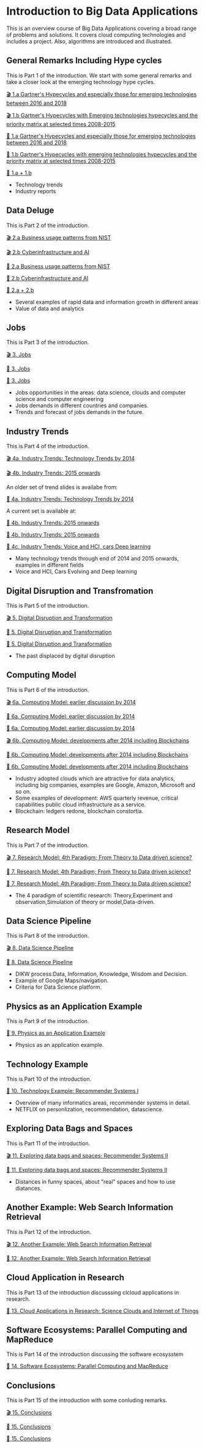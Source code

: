 # Introduction to Big Data Applications

This is an overview course of Big Data Applications covering a broad
range of problems and solutions. It covers cloud computing
technologies and includes a project. Also, algorithms are introduced
and illustrated.

## General Remarks Including Hype cycles

This is Part 1 of the introduction. We start with some general remarks and 
take a closer look at the emerging technology hype cycles. 

[:clapper: 1.a Gartner's Hypecycles and especially those for emerging technologies between 2016 and 2018](https://drive.google.com/file/d/1ITxfyu5tJReRM5KgEaPWgT3MrQiK6wD1)

[:clapper: 1.b Gartner's Hypecycles with Emerging technologies hypecycles and the priority matrix at selected times 2008-2015](https://drive.google.com/open?id=1uqkUXsVAd_Nwp6nuuWyTIUQxtZZvUK1J)

[:scroll: 1.a Gartner's Hypecycles and especially those for emerging technologies between 2016 and 2018](https://drive.google.com/open?id=1vHd10o92iOqxW0yD35DmTWB2XxrGoXF3)

[:scroll: 1.b Gartner's Hypecycles with emerging technologies hypecycles and the priority matrix at selected times 2008-2015](https://drive.google.com/open?id=18rzv00dUsFeVO6WdWASX6-dc6iVGBjUL)

[:pencil: 1.a + 1.b](https://drive.google.com/open?id=1vUxKfC4sQUcEZ7O6H8YCbKV5yDoboedH)


- Technology trends
- Industry reports

## Data Deluge

This is Part 2 of the introduction.

[:clapper: 2.a Business usage patterns from NIST](https://drive.google.com/open?id=1WMPvAsfESLy3X94SVZjfUlSUplJPYVXA)

[:clapper: 2.b Cyberinfrastructure and AI](https://drive.google.com/open?id=1NiyanWoXXPpNGilutPpFBLqFNE948taS)

[:scroll: 2.a Business usage patterns from NIST](https://drive.google.com/open?id=1NfWW9yBbqHlJWfrCTuRm_9oPICZtFmuL)

[:scroll: 2.b Cyberinfrastructure and AI](https://drive.google.com/open?id=1Qp-iQp2ejbFEOnVDPN7LoaqSGYcEdF1P)

[:pencil: 2.a + 2.b](https://drive.google.com/open?id=1CNZtR1yzNfJ3ezapZbEQl15dEcSPRO-M)


- Several examples of rapid data and information growth in different areas
- Value of data and analytics

## Jobs

This is Part 3 of the introduction.

[:clapper: 3. Jobs](https://drive.google.com/open?id=1tMKNKWa71HZSk9jLNw8jUws9-JlldqZ0)

[:scroll: 3. Jobs](https://drive.google.com/open?id=1XDookVsbusK5O-_cXMt8slZPuQY65_eB)

[:pencil: 3. Jobs](https://drive.google.com/open?id=1B4HioBXvUdj4A4LG7roCPd_KU-njzg6R)


- Jobs opportunities in the areas: data science, clouds and computer science and computer engineering
- Jobs demands in different countries and companies.
- Trends and forecast of jobs demands in the future.

## Industry Trends

This is Part 4 of the introduction.

[:clapper: 4a. Industry Trends: Technology Trends by 2014](https://drive.google.com/open?id=1XzLGhioe3jdtuQo1V7d_B3syH00tbHSH)

[:clapper: 4b. Industry Trends: 2015 onwards](https://drive.google.com/open?id=18AzztLK0OEgej1g9Gv0jMvMkHIj4REnM)


An older set of trend slides is availabe from:

[:pencil: 4a. Industry Trends: Technology Trends by 2014](https://drive.google.com/open?id=144EUUWDjB7KSf2F-lGx83DOxx45eZiVm)


A current set is available at:

[:scroll: 4b. Industry Trends: 2015 onwards](https://drive.google.com/open?id=19IzviYqq92YkvbuPnNoejbOeeLCGtfBi)

[:pencil: 4b. Industry Trends: 2015 onwards](https://drive.google.com/open?id=1UAYnU6Zy6yhliYk0JGJlf3FsNLUFxBP9)

[:pencil: 4c. Industry Trends: Voice and HCI, cars,Deep learning](https://drive.google.com/open?id=1ZAnywdhKqiGpaRtEdcwyEnFWaFt9Mc8u)


- Many technology trends through end of 2014 and 2015 onwards, examples in different fields
- Voice and HCI, Cars Evolving and Deep learning 

## Digital Disruption and Transfromation

This is Part 5 of the introduction.

[:clapper: 5. Digital Disruption and Transformation ](https://drive.google.com/open?id=1Wo0pf0H_kQNwau6hTO9MccFdx4zHhV-5)

[:scroll: 5. Digital Disruption and Transformation ](https://drive.google.com/open?id=1aNCfuUm40vuWdqiEjezWesz9SMI23qxZ)

[:pencil: 5. Digital Disruption and Transformation ](https://drive.google.com/open?id=1c20hiORYqhcxy1vllKswyCPunFN_njuv)


- The past displaced by digital disruption

## Computing Model

This is Part 6 of the introduction.

[:clapper: 6a. Computing Model: earlier discussion by 2014](https://drive.google.com/open?id=1Sqfo3sGOig7S7QVqGj3mP6uY8UwP1fVk)

[:scroll: 6a. Computing Model: earlier discussion by 2014](https://drive.google.com/open?id=1IB3slfjTH-ygTNbQHhBQGqDdT9fpdYYp)

[:pencil: 6a.  Computing Model: earlier discussion by 2014](https://drive.google.com/open?id=11FDYMV_ySAHQEY5YFlVrFzCoEUbnpWNr)

[:clapper: 6b.  Computing Model: developments after 2014 including Blockchains](https://drive.google.com/open?id=1M8wrsLawFnbyBhAAgWS_fulgzMSIAz3P)

[:scroll: 6b. Computing Model: developments after 2014 including Blockchains](https://drive.google.com/open?id=1SZ1a0ffVWaOmIF5YvXCARjJ-x4SX4JNb)

[:pencil: 6b. Computing Model: developments after 2014 including Blockchains](https://drive.google.com/open?id=1QRqdzfYmoPT6qkJYMe_zSlx_tKkpAF9G)


- Industry adopted clouds which are attractive for data analytics, including big companies, examples are Google, Amazon, Microsoft and so on.
- Some examples of development: AWS quarterly revenue, critical capabilities public cloud infrastructure as a service.
- Blockchain: ledgers redone, blockchain constortia.

## Research Model 

This is Part 7 of the introduction.

[:clapper: 7. Research Model: 4th Paradigm; From Theory to Data driven science?](https://drive.google.com/open?id=1eBS5tWafVDnGCUtRsTP2l1fFMITwjn1D)

[:scroll: 7. Research Model: 4th Paradigm; From Theory to Data driven science?](https://drive.google.com/open?id=1YBItIADnIZr1wLkYBWWtxsLgVg_9lgoO)

[:pencil: 7. Research Model: 4th Paradigm; From Theory to Data driven science?](https://drive.google.com/open?id=1NSZwndS7DrHgCuyef0KMHguNGfMawKiv)


- The 4 paradigm of scientific research: Theory,Experiment and observation,Simulation of theory or model,Data-driven.

## Data Science Pipeline 

This is Part 8 of the introduction.

[:clapper: 8. Data Science Pipeline](https://drive.google.com/open?id=1x9DzWBXlimMYgm7EKllNlgwqairTzN2a)

[:scroll: 8. Data Science Pipeline](https://drive.google.com/open?id=17rm2m1v-TaxXIYlR36gqKQqs13XumZNi)


- DIKW process:Data, Information, Knowledge, Wisdom and Decision.
- Example of Google Maps/navigation. 
- Criteria for Data Science platform.

## Physics as an Application Example 

This is Part 9 of the introduction.


[:scroll: 9. Physics as an Application Example](https://drive.google.com/open?id=1_qAn4LxVZ2i1k53uj47uvTKU-0T84a0O)


- Physics as an application example.

## Technology Example 

This is Part 10 of the introduction.

[:scroll: 10. Technology Example: Recommender Systems I](https://drive.google.com/open?id=135zSbironJ1h488CzgqF-KsZumYhyGz6)


- Overview of many informatics areas, recommender systems in detail.
- NETFLIX on personlization, recommendation, datascience.

## Exploring Data Bags and Spaces 

This is Part 11 of the introduction.

[:clapper: 11. Exploring data bags and spaces: Recommender Systems II](https://drive.google.com/open?id=1DlmUYwFTRHL0S_vLQqbumvRHEyicyNt7)

[:scroll: 11. Exploring data bags and spaces: Recommender Systems II](https://drive.google.com/open?id=1keYELndfvM0r4DeedVLPjMY-AAvBHdns)


- Distances in funny spaces, about "real" spaces and how to use diatances.

## Another Example: Web Search Information Retrieval 

This is Part 12 of the introduction.

[:clapper: 12. Another Example: Web Search Information Retrieval](https://drive.google.com/open?id=1SGUB5kLi6Q0B7h6ZsJELAXrpWyrLaNgl)

[:scroll: 12. Another Example: Web Search Information Retrieval](https://drive.google.com/open?id=1Tv5zMBxqqJOfKbNNqwgyZSAVc0WW2d9E)


## Cloud Application in Research 

This is Part 13 of the introduction discusssing clcloud applications in research.

[:scroll: 13. Cloud Applications in Research: Science Clouds and Internet of Things](https://drive.google.com/open?id=16zqsRbdmptrB14IR2iJbOLQUuQzFcm7i)


## Software Ecosystems: Parallel Computing and MapReduce 

This is Part 14 of the introduction discussing the software ecosysstem

[:scroll: 14. Software Ecosystems: Parallel Computing and MapReduce](https://drive.google.com/open?id=1Hn6ReTxBpowvr0UihdChXZZy0Q_lnBRx)


<!--

## Opportunities at Universities 

This is Part 15 of the introduction.

[:clapper: 15. Opportunities at Universities](https://drive.google.com/open?id=0B1YZSKYkpykjT3lCcFlkT0NSRUk)

[:scroll: 15. Opportunities at Universities](https://drive.google.com/open?id=0B1YZSKYkpykjZ1RrZEtaSjNiS0U)

-->
 
## Conclusions

This is Part 15 of the introduction with some conluding remarks.

[:clapper: 15. Conclusions](https://drive.google.com/open?id=1r8n-KVp2gnaamjSSsIiK5DLYi5hbAMK-)

[:scroll: 15. Conclusions](https://drive.google.com/open?id=1pEkhIhF1syhxY1iZX287-xc7qmBcjBkP)

[:pencil: 15. Conclusions](https://drive.google.com/open?id=1gt5ClfCnn72bWJxlnbTCAueSJ-25zBC7)









